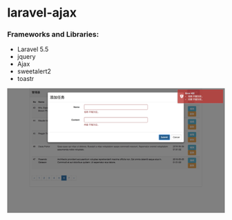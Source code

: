 # laravel-ajax

### Frameworks and Libraries:

- Laravel 5.5
- jquery
- Ajax
- sweetalert2
- toastr

![alt tag](https://github.com/yangyu0925/laravel-ajax/blob/master/ajax.png)
